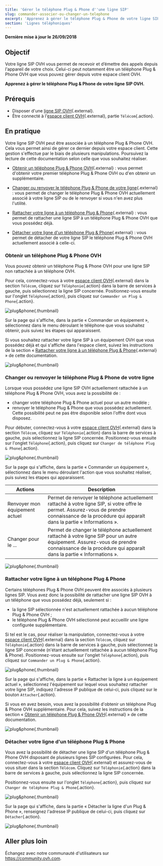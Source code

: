 ```yaml
---
title: 'Gérer le téléphone Plug & Phone d''une ligne SIP'
slug: commander-associer-ou-changer-un-telephone
excerpt: 'Apprenez à gérer le téléphone Plug & Phone de votre ligne SIP OVH'
section: 'Lignes téléphoniques'
---
```


**Dernière mise à jour le 26/09/2018**

## Objectif

Votre ligne SIP OVH vous permet de recevoir et d’émettre des appels depuis l'appareil de votre choix. Celui-ci peut notamment être un téléphone Plug & Phone OVH que vous pouvez gérer depuis votre espace client OVH.

**Apprenez à gérer le téléphone Plug & Phone de votre ligne SIP OVH.**

## Prérequis

- Disposer d'une [ligne SIP OVH](https://www.ovhtelecom.fr/telephonie/voip/){.external}.
- Être connecté à l'[espace client OVH](https://www.ovhtelecom.fr/manager/auth/?action=gotomanager){.external}, partie `Télécom`{.action}.

## En pratique

Votre ligne SIP OVH peut être associée à un téléphone Plug & Phone OVH. Cela vous permet ainsi de gérer ce dernier depuis votre espace client. Cette gestion s'effectue par le biais de plusieurs manipulations. Poursuivez la lecture de cette documentation selon celle que vous souhaitez réaliser.

- [Obtenir un téléphone Plug & Phone OVH](https://docs.ovh.com/fr/voip/commander-associer-ou-changer-un-telephone/#obtenir-un-telephone-plug-phone-ovh){.external} : vous permet d'obtenir votre premier téléphone Plug & Phone OVH ou d'en obtenir un supplémentaire.

- [Changer ou renvoyer le téléphone Plug & Phone de votre ligne](https://docs.ovh.com/fr/voip/commander-associer-ou-changer-un-telephone/#changer-ou-renvoyer-le-telephone-plug-phone-de-votre-ligne){.external} : vous permet de changer le téléphone Plug & Phone OVH actuellement associé à votre ligne SIP ou de le renvoyer si vous n'en avez plus l'utilité.

- [Rattacher votre ligne à un téléphone Plug & Phone](https://docs.ovh.com/fr/voip/commander-associer-ou-changer-un-telephone/#rattacher-votre-ligne-a-un-telephone-plug-phone){.external} : vous permet de rattacher une ligne SIP à un téléphone Plug & Phone OVH que vous possédez déjà.

- [Détacher votre ligne d'un téléphone Plug & Phone](https://docs.ovh.com/fr/voip/commander-associer-ou-changer-un-telephone/#detacher-votre-ligne-dun-telephone-plug-phone){.external} : vous permet de détacher de votre ligne SIP le téléphone Plug & Phone OVH actuellement associé à celle-ci. 

### Obtenir un téléphone Plug & Phone OVH

Vous pouvez obtenir un téléphone Plug & Phone OVH pour une ligne SIP non rattachée à un téléphone OVH. 

Pour cela, connectez-vous à votre [espace client OVH](https://www.ovhtelecom.fr/manager/auth/?action=gotomanager){.external} dans la section `Télécom`, cliquez sur `Téléphonie`{.action} dans la barre de services à gauche, puis sélectionnez la ligne SIP concernée. Positionnez-vous ensuite sur l'onglet `Téléphone`{.action}, puis cliquez sur `Commander un Plug & Phone`{.action}.

![plug&phone](images/plug-and-phone-step1.png){.thumbnail}

Sur la page qui s'affiche, dans la partie « Commander un équipement », sélectionnez dans le menu déroulant le téléphone que vous souhaitez obtenir, puis suivez les étapes qui apparaissent.

Si vous souhaitez rattacher votre ligne SIP à un équipement OVH que vous possédez déjà et qui s'affiche dans l'espace client, suivez les instructions de la section « [Rattacher votre ligne à un téléphone Plug & Phone](https://docs.ovh.com/fr/voip/commander-associer-ou-changer-un-telephone/#rattacher-votre-ligne-a-un-telephone-plug-phone){.external} » de cette documentation. 

![plug&phone](images/plug-and-phone-step2.png){.thumbnail}

### Changer ou renvoyer le téléphone Plug & Phone de votre ligne

Lorsque vous possédez une ligne SIP OVH actuellement rattachée à un téléphone Plug & Phone OVH, vous avez la possibilité de :

- changer votre téléphone Plug & Phone actuel pour un autre modèle ;
- renvoyer le téléphone Plug & Phone que vous possédez actuellement. Cette possibilité peut ne pas être disponible selon l'offre dont vous disposez.

Pour débuter, connectez-vous à votre [espace client OVH](https://www.ovhtelecom.fr/manager/auth/?action=gotomanager){.external} dans la section `Télécom`, cliquez sur `Téléphonie`{.action} dans la barre de services à gauche, puis sélectionnez la ligne SIP concernée. Positionnez-vous ensuite sur l'onglet `Téléphone`{.action}, puis cliquez sur `Changer de téléphone Plug & Phone`{.action}.

![plug&phone](images/plug-and-phone-step3.png){.thumbnail}

Sur la page qui s'affiche, dans la partie « Commander un équipement », sélectionnez dans le menu déroulant l'action que vous souhaitez réaliser, puis suivez les étapes qui apparaissent.

|Actions|Description|  
|---|---|  
|Renvoyer mon équipement actuel|Permet de renvoyer le téléphone actuellement rattaché à votre ligne SIP, si votre offre le permet. Assurez-vous de prendre connaissance de la procédure qui apparaît dans la partie « Informations ».| 
|Changer pour le ...|Permet de changer le téléphone actuellement rattaché à votre ligne SIP pour un autre équipement. Assurez-vous de prendre connaissance de la procédure qui apparaît dans la partie « Informations ».| 

![plug&phone](images/plug-and-phone-step4.png){.thumbnail}

### Rattacher votre ligne à un téléphone Plug & Phone

Certains téléphones Plug & Phone OVH peuvent être associés à plusieurs lignes SIP. Vous avez donc la possibilité de rattacher une ligne SIP OVH à un téléphone que vous possédez déjà, seulement si :

- la ligne SIP sélectionnée n'est actuellement rattachée à aucun téléphone Plug & Phone OVH ;
- le téléphone Plug & Phone OVH sélectionné peut accueillir une ligne configurée supplémentaire.

Si tel est le cas, pour réaliser la manipulation, connectez-vous à votre [espace client OVH](https://www.ovhtelecom.fr/manager/auth/?action=gotomanager){.external} dans la section `Télécom`, cliquez sur `Téléphonie`{.action} dans la barre de services à gauche, puis sélectionnez la ligne SIP concernée (n'étant actuellement rattachée à aucun téléphone Plug & Phone). Positionnez-vous ensuite sur l'onglet `Téléphone`{.action}, puis cliquez sur `Commander un Plug & Phone`{.action}.

![plug&phone](images/plug-and-phone-step1.png){.thumbnail}

Sur la page qui s'affiche, dans la partie « Rattacher la ligne à un équipement actuel », sélectionnez l'équipement sur lequel vous souhaitez rattacher votre ligne SIP, indiquez l'adresse IP publique de celui-ci, puis cliquez sur le bouton `Attacher`{.action}.

Si vous en avez besoin, vous avez la possibilité d'obtenir un téléphone Plug & Phone OVH supplémentaire. Pour cela, suivez les instructions de la section « [Obtenir un téléphone Plug & Phone OVH](https://docs.ovh.com/fr/voip/commander-associer-ou-changer-un-telephone/#obtenir-un-telephone-plug-phone-ovh){.external} » de cette documentation. 

![plug&phone](images/plug-and-phone-step5.png){.thumbnail}

### Détacher votre ligne d'un téléphone Plug & Phone

Vous avez la possibilité de détacher une ligne SIP d'un téléphone Plug & Phone OVH disposant de plusieurs lignes SIP configurées. Pour cela, connectez-vous à votre [espace client OVH](https://www.ovhtelecom.fr/manager/auth/?action=gotomanager){.external} et assurez-vous de vous situer dans la section `Télécom`. Cliquez sur `Téléphonie`{.action} dans la barre de services à gauche, puis sélectionnez la ligne SIP concernée.

Positionnez-vous ensuite sur l'onglet `Téléphone`{.action}, puis cliquez sur `Changer de téléphone Plug & Phone`{.action}.

![plug&phone](images/plug-and-phone-step3.png){.thumbnail}

Sur la page qui s'affiche, dans la partie « Détacher la ligne d'un Plug & Phone », renseignez l'adresse IP publique de celui-ci, puis cliquez sur `Détacher`{.action}. 

![plug&phone](images/plug-and-phone-step6.png){.thumbnail}

## Aller plus loin

Échangez avec notre communauté d'utilisateurs sur <https://community.ovh.com>.